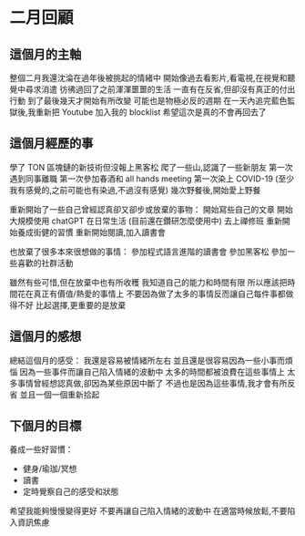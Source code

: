 # 二月回顧

## 這個月的主軸

整個二月我還沈淪在過年後被挑起的情緒中
開始像過去看影片,看電視,在視覺和聽覺中尋求消遣
彷彿過回了之前渾渾噩噩的生活
一直有在反省,但卻沒有真正的付出行動
到了最後幾天才開始有所改變
可能也是物極必反的週期
在一天內追完藍色監獄後,我重新把 Youtube 加入我的 blocklist
希望這次是真的不會再回去了

## 這個月經歷的事

學了 TON 區塊鏈的新技術但沒報上黑客松
爬了一些山,認識了一些新朋友
第一次遇到同事離職
第一次參加春酒和 all hands meeting
第一次染上 COVID-19 (至少我有感覺的,之前可能也有染過,不過沒有感覺)
幾次野餐後,開始愛上野餐

重新開始了一些自己曾經認真卻又卻步或放棄的事物：
開始寫些自己的文章
開始大規模使用 chatGPT 在日常生活
(目前還在鑽研怎麼使用中)
去上禪修班
重新開始養成街健的習慣
重新開始閱讀,加入讀書會

也放棄了很多本來很想做的事情：
參加程式語言進階的讀書會
參加黑客松
參加一些喜歡的社群活動

雖然有些可惜,但在放棄中也有所收穫
我知道自己的能力和時間有限
所以應該把時間花在真正有價值/熱愛的事情上
不要因為做了太多的事情反而讓自己每件事都做得不好
比起選擇,更重要的是放棄

## 這個月的感想

總結這個月的感受：
我還是容易被情緒所左右
並且還是很容易因為一些小事而煩惱
因為一些事件而讓自己陷入情緒的波動中
太多的時間都被浪費在這些事情上
太多事情曾經想認真做,卻因為某些原因中斷了
不過也是因為這些事情,我才會有所反省
並且一個一個重新拾起

## 下個月的目標

養成一些好習慣：

- 健身/瑜珈/冥想
- 讀書
- 定時覺察自己的感受和狀態

希望我能夠慢慢變得更好
不要再讓自己陷入情緒的波動中
在適當時候放鬆,不要陷入資訊焦慮
